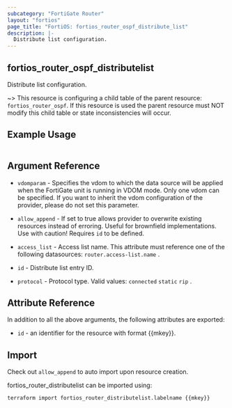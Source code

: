 ```yaml
---
subcategory: "FortiGate Router"
layout: "fortios"
page_title: "FortiOS: fortios_router_ospf_distribute_list"
description: |-
  Distribute list configuration.
---
```


## fortios_router_ospf_distributelist
Distribute list configuration.

~> This resource is configuring a child table of the parent resource: `fortios_router_ospf`. If this resource is used the parent resource must NOT modify this child table or state inconsistencies will occur.


## Example Usage

```hcl

```

## Argument Reference
* `vdomparam` - Specifies the vdom to which the data source will be applied when the FortiGate unit is running in VDOM mode. Only one vdom can be specified. If you want to inherit the vdom configuration of the provider, please do not set this parameter.
* `allow_append` - If set to true allows provider to overwrite existing resources instead of erroring. Useful for brownfield implementations. Use with caution! Requires `id` to be defined.

* `access_list` - Access list name. This attribute must reference one of the following datasources: `router.access-list.name` .
* `id` - Distribute list entry ID.
* `protocol` - Protocol type. Valid values: `connected` `static` `rip` .

## Attribute Reference

In addition to all the above arguments, the following attributes are exported:
* `id` - an identifier for the resource with format {{mkey}}.

## Import

Check out `allow_append` to auto import upon resource creation.

fortios_router_distributelist can be imported using:
```sh
terraform import fortios_router_distributelist.labelname {{mkey}}
```
